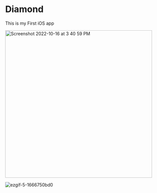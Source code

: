 # Diamond

This is my First iOS app

<p float="left">
<img width="468" alt="Screenshot 2022-10-16 at 3 40 59 PM" src="https://user-images.githubusercontent.com/101461017/196029717-892d3617-555e-47dd-b76c-4621d9e662e1.png">


![ezgif-5-1666750bd0](https://user-images.githubusercontent.com/101461017/196030174-9c081eb0-f606-4d31-8d0a-1a96b771f004.gif)
</p>
